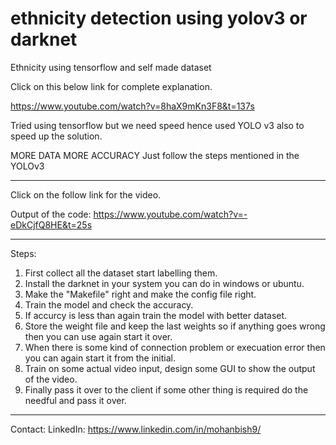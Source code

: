 # ethnicity detection using yolov3 or darknet
Ethnicity using tensorflow and self made dataset

Click on this below link for complete explanation.

https://www.youtube.com/watch?v=8haX9mKn3F8&t=137s

Tried using tensorflow but we need speed hence used YOLO v3 also to speed up the solution.

MORE DATA MORE ACCURACY
Just follow the steps mentioned in the YOLOv3

------------------------------------------------------------------------------------------------------------------------
 
Click on the follow link for the video.

Output of the code:
https://www.youtube.com/watch?v=-eDkCjfQ8HE&t=25s

-------------------------------------------------------------------------------------------------------------------------
Steps:
1. First collect all the dataset start labelling them. 
2. Install the darknet in your system you can do in windows or ubuntu.
3. Make the "Makefile" right and make the config file right.
4. Train the model and check the accuracy.
5. If accurcy is less than again train the model with better dataset.
6. Store the weight file and keep the last weights so if anything goes wrong then you can use again start it over.
7. When there is some kind of connection problem or execuation error then you can again start it from the initial.
8. Train on some actual video input, design some GUI to show the output of the video.
9. Finally pass it over to the client if some other thing is required do the needful and pass it over.


---------------------------------------------------------------------------------------------------------------------------

Contact:
LinkedIn: https://www.linkedin.com/in/mohanbish9/










